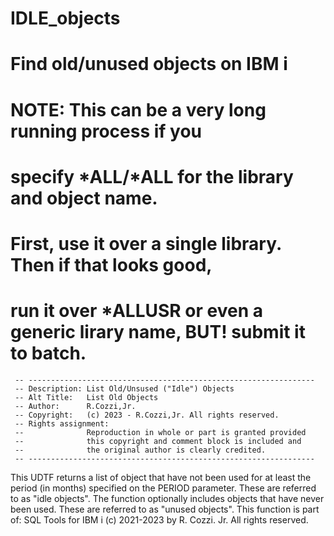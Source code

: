 # IDLE_objects
# Find old/unused objects on IBM i
# NOTE: This can be a very long running process if you 
# specify *ALL/*ALL for the library and object name.
# First, use it over a single library. Then if that looks good,
# run it over *ALLUSR or even a generic lirary name, BUT! submit it to batch.

     -- ----------------------------------------------------------------
     -- Description: List Old/Unsused ("Idle") Objects
     -- Alt Title:   List Old Objects
     -- Author:      R.Cozzi,Jr.
     -- Copyright:   (c) 2023 - R.Cozzi,Jr. All rights reserved.
     -- Rights assignment:
     --              Reproduction in whole or part is granted provided
     --              this copyright and comment block is included and
     --              the original author is clearly credited.
     -- ----------------------------------------------------------------

This UDTF returns a list of object that have not been used
for at least the period (in months) specified on the PERIOD parameter.
These are referred to as "idle objects".
The function optionally includes objects that have never been used.
These are referred to as "unused objects".
This function is part of:
SQL Tools for IBM i
(c) 2021-2023 by R. Cozzi. Jr.
All rights reserved.
